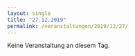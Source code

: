 ```yaml
---
layout: single
title: "27.12.2019"
permalink: /veranstaltungen/2019/12/27/
---
```


Keine Veranstaltung an diesem Tag.
